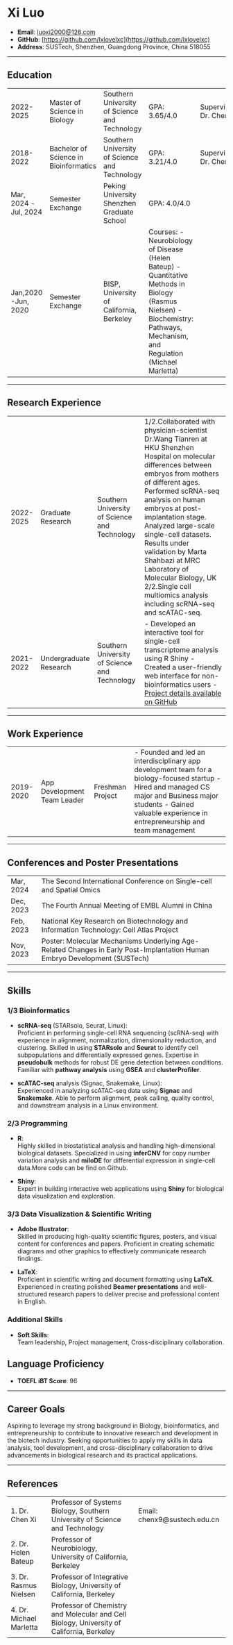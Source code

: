 # Xi Luo

- **Email**: luoxi2000@126.com  
- **GitHub**: [https://github.com/lxlovelxc](https://github.com/lxlovelxc)  
- **Address**: SUSTech, Shenzhen, Guangdong Province, China 518055

---

## Education

<table>
  <tr>
    <td>2022-2025</td>
    <td>Master of Science in Biology</td>
    <td>Southern University of Science and Technology</td>
    <td>GPA: 3.65/4.0</td>
    <td>Supervisor: Dr. Chen Xi</td>
  </tr>
  <tr>
    <td>2018-2022</td>
    <td>Bachelor of Science in Bioinformatics</td>
    <td>Southern University of Science and Technology</td>
    <td>GPA: 3.21/4.0</td>
    <td>Supervisor: Dr. Chen Xi</td>
  </tr>
  <tr>
    <td>Mar, 2024 -Jul, 2024</td>
    <td>Semester Exchange</td>
    <td>Peking University Shenzhen Graduate School</td>
    <td>GPA: 4.0/4.0</td>
    <td></td>
  </tr>
  <tr>
    <td>Jan,2020 -Jun, 2020</td>
    <td>Semester Exchange</td>
    <td>BISP, University of California, Berkeley</td>
    <td>Courses:  
      - Neurobiology of Disease (Helen Bateup)  
      - Quantitative Methods in Biology (Rasmus Nielsen)  
      - Biochemistry: Pathways, Mechanism, and Regulation (Michael Marletta)</td>
    <td></td>
  </tr>
</table>

---

## Research Experience

<table>
  <tr>
    <td>2022-2025</td>
    <td>Graduate Research</td>
    <td>Southern University of Science and Technology</td>
    <td>1/2.Collaborated with physician-scientist Dr.Wang Tianren at HKU Shenzhen Hospital on molecular differences between embryos from mothers of different ages. Performed scRNA-seq analysis on human embryos at post-implantation stage. Analyzed large-scale single-cell datasets. Results under validation by Marta Shahbazi at MRC Laboratory of Molecular Biology, UK
    2/2.Single cell multiomics analysis including scRNA-seq and scATAC-seq.
    </td>
  </tr>
  <tr>
    <td>2021-2022</td>
    <td>Undergraduate Research</td>
    <td>Southern University of Science and Technology</td>
    <td>
      - Developed an interactive tool for single-cell transcriptome analysis using R Shiny  
      - Created a user-friendly web interface for non-bioinformatics users  
      - <a href="https://github.com/lxlovelxc">Project details available on GitHub</a>
    </td>
  </tr>
</table>

---

## Work Experience

<table>
  <tr>
    <td>2019-2020</td>
    <td>App Development Team Leader</td>
    <td>Freshman Project</td>
    <td>
      - Founded and led an interdisciplinary app development team for a biology-focused startup  
      - Hired and managed CS major and Business major students  
      - Gained valuable experience in entrepreneurship and team management
    </td>
  </tr>
</table>

---

## Conferences and Poster Presentations

<table>
  <tr>
    <td>Mar, 2024</td>
    <td>The Second International Conference on Single-cell and Spatial Omics</td>
  </tr>
  <tr>
    <td>Dec, 2023</td>
    <td>The Fourth Annual Meeting of EMBL Alumni in China</td>
  </tr>
  <tr>
    <td>Feb, 2023</td>
    <td>National Key Research on Biotechnology and Information Technology: Cell Atlas Project</td>
  </tr>
  <tr>
    <td>Nov, 2023</td>
    <td>Poster: Molecular Mechanisms Underlying Age-Related Changes in Early Post-Implantation Human Embryo Development (SUSTech)</td>
  </tr>
</table>

---

## Skills

### 1/3 Bioinformatics  
- **scRNA-seq** (STARsolo, Seurat, Linux):  
  Proficient in performing single-cell RNA sequencing (scRNA-seq) with experience in alignment, normalization, dimensionality reduction, and clustering. Skilled in using **STARsolo** and **Seurat** to identify cell subpopulations and differentially expressed genes. Expertise in **pseudobulk** methods for robust DE gene detection between conditions. Familiar with **pathway analysis** using **GSEA** and **clusterProfiler**.

- **scATAC-seq** analysis (Signac, Snakemake, Linux):  
  Experienced in analyzing scATAC-seq data using **Signac** and **Snakemake**. Able to perform alignment, peak calling, quality control, and downstream analysis in a Linux environment.


### 2/3 Programming  
- **R**:  
  Highly skilled in biostatistical analysis and handling high-dimensional biological datasets. Specialized in using **inferCNV** for copy number variation analysis and **miloDE** for differential expression in single-cell data.More code can be find on Github.

- **Shiny**:  
  Expert in building interactive web applications using **Shiny** for biological data visualization and exploration.


### 3/3 Data Visualization & Scientific Writing  
- **Adobe Illustrator**:  
  Skilled in producing high-quality scientific figures, posters, and visual content for conferences and papers. Proficient in creating schematic diagrams and other graphics to effectively communicate research findings.

- **LaTeX**:  
  Proficient in scientific writing and document formatting using **LaTeX**. Experienced in creating polished **Beamer presentations** and well-structured research papers to deliver precise and professional content in English.


### Additional Skills  
- **Soft Skills**:  
  Team leadership, Project management, Cross-disciplinary collaboration.


## Language Proficiency

- **TOEFL iBT Score**: 96  

---

## Career Goals

Aspiring to leverage my strong background in Biology, bioinformatics, and entrepreneurship to contribute to innovative research and development in the biotech industry. Seeking opportunities to apply my skills in data analysis, tool development, and cross-disciplinary collaboration to drive advancements in biological research and its practical applications.

---

## References

<table>
  <tr>
    <td>1. Dr. Chen Xi</td>
    <td>Professor of Systems Biology, Southern University of Science and Technology</td>
    <td>Email: chenx9@sustech.edu.cn</td>
  </tr>
  <tr>
    <td>2. Dr. Helen Bateup</td>
    <td>Professor of Neurobiology, University of California, Berkeley</td>
  </tr>
  <tr>
    <td>3. Dr. Rasmus Nielsen</td>
    <td>Professor of Integrative Biology, University of California, Berkeley</td>
  </tr>
  <tr>
    <td>4. Dr. Michael Marletta</td>
    <td>Professor of Chemistry and Molecular and Cell Biology, University of California, Berkeley</td>
  </tr>
</table>
